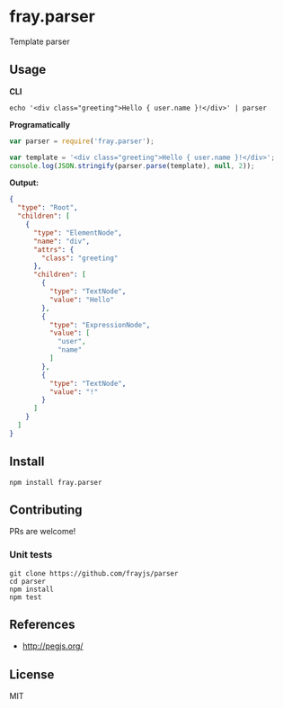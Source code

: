 fray.parser
===========

Template parser

Usage
-----

**CLI**

    echo '<div class="greeting">Hello { user.name }!</div>' | parser

**Programatically**

```js
var parser = require('fray.parser');

var template = '<div class="greeting">Hello { user.name }!</div>';
console.log(JSON.stringify(parser.parse(template), null, 2));
```

**Output:**

```json
{
  "type": "Root",
  "children": [
    {
      "type": "ElementNode",
      "name": "div",
      "attrs": {
        "class": "greeting"
      },
      "children": [
        {
          "type": "TextNode",
          "value": "Hello"
        },
        {
          "type": "ExpressionNode",
          "value": [
            "user",
            "name"
          ]
        },
        {
          "type": "TextNode",
          "value": "!"
        }
      ]
    }
  ]
}
```

Install
-------

    npm install fray.parser

Contributing
------------

PRs are welcome!

### Unit tests

    git clone https://github.com/frayjs/parser
    cd parser
    npm install
    npm test

References
----------

  * <http://pegjs.org/>

License
-------

MIT
